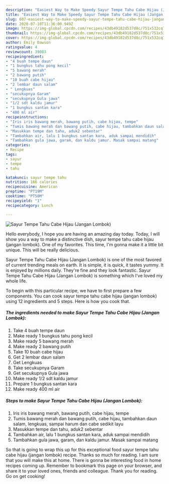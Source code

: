 ```yaml
---
description: "Easiest Way to Make Speedy Sayur Tempe Tahu Cabe Hijau (Jangan Lombok)"
title: "Easiest Way to Make Speedy Sayur Tempe Tahu Cabe Hijau (Jangan Lombok)"
slug: 607-easiest-way-to-make-speedy-sayur-tempe-tahu-cabe-hijau-jangan-lombok
date: 2020-07-10T11:36:00.949Z
image: https://img-global.cpcdn.com/recipes/43db49182d537d8c/751x532cq70/sayur-tempe-tahu-cabe-hijau-jangan-lombok-foto-resep-utama.jpg
thumbnail: https://img-global.cpcdn.com/recipes/43db49182d537d8c/751x532cq70/sayur-tempe-tahu-cabe-hijau-jangan-lombok-foto-resep-utama.jpg
cover: https://img-global.cpcdn.com/recipes/43db49182d537d8c/751x532cq70/sayur-tempe-tahu-cabe-hijau-jangan-lombok-foto-resep-utama.jpg
author: Emily Dawson
ratingvalue: 4
reviewcount: 39083
recipeingredient:
- "4 buah tempe daun"
- "1 bungkus tahu pong kecil"
- "5 bawang merah"
- "2 bawang putih"
- "10 buah cabe hijau"
- "2 lembar daun salam"
- " Lengkuas"
- "secukupnya Garam"
- "secukupnya Gula jawa"
- "1/2 sdt kaldu jamur"
- "1 bungkus santan kara"
- "400 ml air"
recipeinstructions:
- "Iris iris bawang merah, bawang putih, cabe hijau, tempe"
- "Tumis bawang merah dan bawang putih, cabe hijau, tambahkan daun salam, lengkuas, sampai harum dan cabe sedikit layu"
- "Masukkan tempe dan tahu, aduk2 sebentar"
- "Tambahkan air, lalu 1 bungkus santan kara, aduk sampai mendidih"
- "Tambahkan gula jawa, garam, dan kaldu jamur. Masak sampai matang"
categories:
- Recipe
tags:
- sayur
- tempe
- tahu

katakunci: sayur tempe tahu 
nutrition: 166 calories
recipecuisine: American
preptime: "PT19M"
cooktime: "PT50M"
recipeyield: "1"
recipecategory: Lunch

---
```



![Sayur Tempe Tahu Cabe Hijau (Jangan Lombok)](https://img-global.cpcdn.com/recipes/43db49182d537d8c/751x532cq70/sayur-tempe-tahu-cabe-hijau-jangan-lombok-foto-resep-utama.jpg)

Hello everybody, I hope you are having an amazing day today. Today, I will show you a way to make a distinctive dish, sayur tempe tahu cabe hijau (jangan lombok). One of my favorites. This time, I'm gonna make it a little bit unique. This will be really delicious.

Sayur Tempe Tahu Cabe Hijau (Jangan Lombok) is one of the most favored of current trending meals on earth. It is simple, it is quick, it tastes yummy. It is enjoyed by millions daily. They're fine and they look fantastic. Sayur Tempe Tahu Cabe Hijau (Jangan Lombok) is something which I've loved my whole life.




To begin with this particular recipe, we have to first prepare a few components. You can cook sayur tempe tahu cabe hijau (jangan lombok) using 12 ingredients and 5 steps. Here is how you cook that.

<!--inarticleads1-->

##### The ingredients needed to make Sayur Tempe Tahu Cabe Hijau (Jangan Lombok):

1. Take 4 buah tempe daun
1. Make ready 1 bungkus tahu pong kecil
1. Make ready 5 bawang merah
1. Make ready 2 bawang putih
1. Take 10 buah cabe hijau
1. Get 2 lembar daun salam
1. Get  Lengkuas
1. Take secukupnya Garam
1. Get secukupnya Gula jawa
1. Make ready 1/2 sdt kaldu jamur
1. Prepare 1 bungkus santan kara
1. Make ready 400 ml air




<!--inarticleads2-->

##### Steps to make Sayur Tempe Tahu Cabe Hijau (Jangan Lombok):

1. Iris iris bawang merah, bawang putih, cabe hijau, tempe
1. Tumis bawang merah dan bawang putih, cabe hijau, tambahkan daun salam, lengkuas, sampai harum dan cabe sedikit layu
1. Masukkan tempe dan tahu, aduk2 sebentar
1. Tambahkan air, lalu 1 bungkus santan kara, aduk sampai mendidih
1. Tambahkan gula jawa, garam, dan kaldu jamur. Masak sampai matang




So that is going to wrap this up for this exceptional food sayur tempe tahu cabe hijau (jangan lombok) recipe. Thanks so much for reading. I am sure that you will make this at home. There is gonna be interesting food in home recipes coming up. Remember to bookmark this page on your browser, and share it to your loved ones, friends and colleague. Thank you for reading. Go on get cooking!
